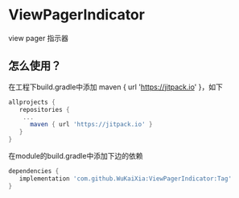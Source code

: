 # ViewPagerIndicator
view pager 指示器
## 怎么使用？

在工程下build.gradle中添加 maven { url 'https://jitpack.io' }，如下
```groovy
allprojects {
   repositories {
	...
      maven { url 'https://jitpack.io' }
   }
}
```

在module的build.gradle中添加下边的依赖 
```groovy
dependencies {
   implementation 'com.github.WuKaiXia:ViewPagerIndicator:Tag'
}
```
